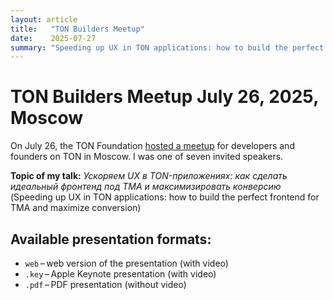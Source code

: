```yaml
---
layout: article
title:   "TON Builders Meetup"
date:    2025-07-27
summary: "Speeding up UX in TON applications: how to build the perfect frontend for TMA and maximize conversion"
---
```

# TON Builders Meetup July 26, 2025, Moscow
On July 26, the TON Foundation [hosted a meetup](https://t.me/toncishub/1713) for developers and founders on TON in Moscow. I was one of seven invited speakers.

**Topic of my talk:** *Ускоряем UX в TON-приложениях: как сделать идеальный фронтенд под TMA и максимизировать конверсию* (Speeding up UX in TON applications: how to build the perfect frontend for TMA and maximize conversion)

## Available presentation formats:

* `web` – web version of the presentation (with video)
* `.key` – Apple Keynote presentation (with video)
* `.pdf` – PDF presentation (without video)
